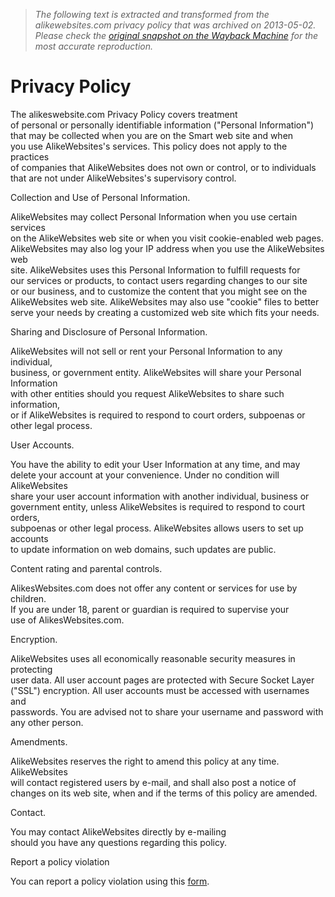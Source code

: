 > *The following text is extracted and transformed from the alikewebsites.com privacy policy that was archived on 2013-05-02. Please check the [original snapshot on the Wayback Machine](https://web.archive.org/web/20130502162913id_/http%3A//alikewebsites.com/privacy_policy.html) for the most accurate reproduction.*

# Privacy Policy

The alikeswebsite.com Privacy Policy covers treatment   
of personal or personally identifiable information ("Personal Information")   
that may be collected when you are on the Smart web site and when   
you use AlikeWebsites's services. This policy does not apply to the practices   
of companies that AlikeWebsites does not own or control, or to individuals   
that are not under AlikeWebsites's supervisory control.

Collection and Use of Personal Information.

AlikeWebsites may collect Personal Information when you use certain services   
on the AlikeWebsites web site or when you visit cookie-enabled web pages.   
AlikeWebsites may also log your IP address when you use the AlikeWebsites web   
site. AlikeWebsites uses this Personal Information to fulfill requests for   
our services or products, to contact users regarding changes to our site   
or our business, and to customize the content that you might see on the   
AlikeWebsites web site. AlikeWebsites may also use "cookie" files to better   
serve your needs by creating a customized web site which fits your needs.

Sharing and Disclosure of Personal Information.

AlikeWebsites will not sell or rent your Personal Information to any individual,  
business, or government entity. AlikeWebsites will share your Personal Information   
with other entities should you request AlikeWebsites to share such information,   
or if AlikeWebsites is required to respond to court orders, subpoenas or   
other legal process.

User Accounts.

You have the ability to edit your User Information at any time, and may   
delete your account at your convenience. Under no condition will AlikeWebsites   
share your user account information with another individual, business or   
government entity, unless AlikeWebsites is required to respond to court orders,   
subpoenas or other legal process. AlikeWebsites allows users to set up accounts   
to update information on web domains, such updates are public.

Content rating and parental controls.

AlikesWebsites.com does not offer any content or services for use by children.   
If you are under 18, parent or guardian is required to supervise your   
use of AlikesWebsites.com.

Encryption.

AlikeWebsites uses all economically reasonable security measures in protecting   
user data. All user account pages are protected with Secure Socket Layer   
("SSL") encryption. All user accounts must be accessed with usernames and   
passwords. You are advised not to share your username and password with   
any other person.

Amendments.

AlikeWebsites reserves the right to amend this policy at any time. AlikeWebsites   
will contact registered users by e-mail, and shall also post a notice of   
changes on its web site, when and if the terms of this policy are amended.

Contact.

You may contact AlikeWebsites directly by e-mailing   
should you have any questions regarding this policy. 

Report a policy violation

You can report a policy violation using this [form](https://web.archive.org/contacts.html).
